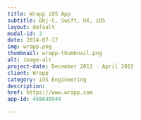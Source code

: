```yaml
---
title: Wrapp iOS App
subtitle: Obj-C, Swift, UX, iOS
layout: default
modal-id: 2
date: 2014-07-17
img: wrapp.png
thumbnail: wrapp-thumbnail.png
alt: image-alt
project-date: December 2013 - April 2015
client: Wrapp
category: iOS Engineering
description: 
href: https://www.wrapp.com
app-id: 458640944

---
```

